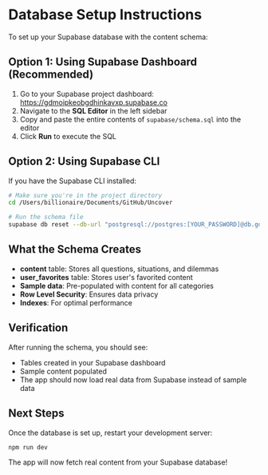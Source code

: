 # Database Setup Instructions

To set up your Supabase database with the content schema:

## Option 1: Using Supabase Dashboard (Recommended)

1. Go to your Supabase project dashboard: https://gdmoipkeobgdhinkavxp.supabase.co
2. Navigate to the **SQL Editor** in the left sidebar
3. Copy and paste the entire contents of `supabase/schema.sql` into the editor
4. Click **Run** to execute the SQL

## Option 2: Using Supabase CLI

If you have the Supabase CLI installed:

```bash
# Make sure you're in the project directory
cd /Users/billionaire/Documents/GitHub/Uncover

# Run the schema file
supabase db reset --db-url "postgresql://postgres:[YOUR_PASSWORD]@db.gdmoipkeobgdhinkavxp.supabase.co:5432/postgres"
```

## What the Schema Creates

- **content** table: Stores all questions, situations, and dilemmas
- **user_favorites** table: Stores user's favorited content
- **Sample data**: Pre-populated with content for all categories
- **Row Level Security**: Ensures data privacy
- **Indexes**: For optimal performance

## Verification

After running the schema, you should see:
- Tables created in your Supabase dashboard
- Sample content populated
- The app should now load real data from Supabase instead of sample data

## Next Steps

Once the database is set up, restart your development server:

```bash
npm run dev
```

The app will now fetch real content from your Supabase database!
